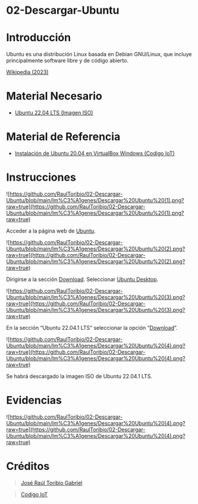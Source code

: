 # 02-Descargar-Ubuntu

# Introducción

Ubuntu es una distribución Linux basada en Debian GNU/Linux, que incluye principalmente software libre y de código abierto.

[Wikipedia (2023)](https://es.wikipedia.org/wiki/Ubuntu)

# Material Necesario

- [Ubuntu 22.04 LTS (Imagen ISO)](https://ubuntu.com/download/desktop/thank-you?version=22.04.1&architecture=amd64)

# Material de Referencia

- [Instalación de Ubuntu 20.04 en VirtualBox Windows (Codigo IoT)](https://edu.codigoiot.com/course/view.php?id=812)

# Instrucciones

![https://github.com/RaulToribio/02-Descargar-Ubuntu/blob/main/Im%C3%A1genes/Descargar%20Ubuntu%20(1).png?raw=true](https://github.com/RaulToribio/02-Descargar-Ubuntu/blob/main/Im%C3%A1genes/Descargar%20Ubuntu%20(1).png?raw=true)

Acceder a la página web de [Ubuntu](https://ubuntu.com/).

![https://github.com/RaulToribio/02-Descargar-Ubuntu/blob/main/Im%C3%A1genes/Descargar%20Ubuntu%20(2).png?raw=true](https://github.com/RaulToribio/02-Descargar-Ubuntu/blob/main/Im%C3%A1genes/Descargar%20Ubuntu%20(2).png?raw=true)

Dirigirse a la sección [Download](https://ubuntu.com/#download).
Seleccionar [Ubuntu Desktop](https://ubuntu.com/download/desktop).

![https://github.com/RaulToribio/02-Descargar-Ubuntu/blob/main/Im%C3%A1genes/Descargar%20Ubuntu%20(3).png?raw=true](https://github.com/RaulToribio/02-Descargar-Ubuntu/blob/main/Im%C3%A1genes/Descargar%20Ubuntu%20(3).png?raw=true)

En la sección “Ubuntu 22.04.1 LTS” seleccionar la opción “[Download](https://ubuntu.com/download/desktop/thank-you?version=22.04.1&architecture=amd64)”.

![https://github.com/RaulToribio/02-Descargar-Ubuntu/blob/main/Im%C3%A1genes/Descargar%20Ubuntu%20(4).png?raw=true](https://github.com/RaulToribio/02-Descargar-Ubuntu/blob/main/Im%C3%A1genes/Descargar%20Ubuntu%20(4).png?raw=true)

Se habrá descargado la imagen ISO de Ubuntu 22.04.1 LTS.

# Evidencias

![https://github.com/RaulToribio/02-Descargar-Ubuntu/blob/main/Im%C3%A1genes/Descargar%20Ubuntu%20(4).png?raw=true](https://github.com/RaulToribio/02-Descargar-Ubuntu/blob/main/Im%C3%A1genes/Descargar%20Ubuntu%20(4).png?raw=true)

# Créditos

> [José Raúl Toribio Gabriel](https://github.com/RaulToribio)
> 

> [Codigo IoT](https://github.com/codigo-iot)
>